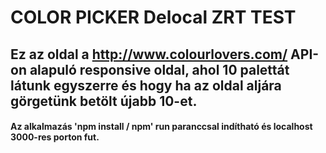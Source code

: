 # COLOR PICKER Delocal ZRT TEST

## Ez az oldal a http://www.colourlovers.com/ API-on alapuló responsive oldal, ahol 10 palettát látunk egyszerre és hogy ha az oldal aljára görgetünk betölt újabb 10-et. 

#### Az alkalmazás 'npm install / npm' run paranccsal indítható és localhost 3000-res porton fut.
